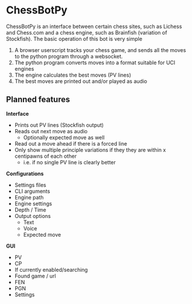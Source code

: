 # ChessBotPy

ChessBotPy is an interface between certain chess sites, such as Lichess and Chess.com and a chess engine, such as Brainfish (variation of Stockfish).
The basic operation of this bot is very simple

1. A browser userscript tracks your chess game, and sends all the moves to the python program through a websocket.
2. The python program converts moves into a format suitable for UCI engines
3. The engine calculates the best moves (PV lines)
4. The best moves are printed out and/or played as audio

## Planned features

**Interface**

-   Prints out PV lines (Stockfish output)
-   Reads out next move as audio
    -   Optionally expected move as well
-   Read out a move ahead if there is a forced line
-   Only show multiple principle variations if they they are within x centipawns of each other
    -   i.e. if no single PV line is clearly better

**Configurations**

-   Settings files
-   CLI arguments
-   Engine path
-   Engine settings
-   Depth / Time
-   Output options
    -   Text
    -   Voice
    -   Expected move

**GUI**

-   PV
-   CP
-   If currently enabled/searching
-   Found game / url
-   FEN
-   PGN
-   Settings
